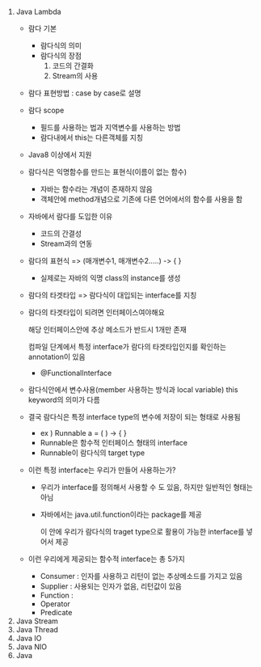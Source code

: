 1. Java Lambda
   - 람다 기본 
     - 람다식의 의미
     - 람다식의 장점
       1. 코드의 간결화
       2. Stream의 사용
   - 람다 표현방법 : case by case로 설명
   - 람다 scope 
     - 필드를 사용하는 법과 지역변수를 사용하는 방법
     - 람다내에서 this는 다른객체를 지칭
   
   - Java8 이상에서 지원
   
   - 람다식은 익명함수를 만드는 표현식(이름이 없는 함수)
   
     - 자바는 함수라는 개념이 존재하지 않음
     - 객체안에 method개념으로 기존에 다른 언어에서의 함수를 사용을 함
   
   - 자바에서 람다를 도입한 이유
   
     - 코드의 간결성
     - Stream과의 연동
   
   - 람다의 표현식 => (매개변수1, 매개변수2.....) -> { }
   
     - 실제로는 자바의 익명 class의 instance를 생성
   
   - 람다의 타겟타입 => 람다식이 대입되는 interface를 지칭
   
   - 람다의 타겟타입이 되려면 인터페이스여야해요
   
     해당 인터페이스안에 추상 메소드가 반드시 1개만 존재
   
     컴파일 단계에서 특정 interface가 람다의 타겟타입인지를 확인하는 annotation이 있음
   
     - @FunctionalInterface
   
   - 람다식안에서 변수사용(member 사용하는 방식과 local variable) this keyword의 의미가 다름
   
   - 결국 람다식은 특정 interface type의 변수에 저장이 되는 형태로 사용됨
   
     - ex ) Runnable a = ( ) -> { }
     - Runnable은 함수적 인터페이스 형태의 interface
     - Runnable이 람다식의 target type
   
   - 이런 특정 interface는 우리가 만들어 사용하는가?
   
     - 우리가 interface를 정의해서 사용할 수 도 있음, 하지만 일반적인 형태는 아님
   
     - 자바에서는 java.util.function이라는 package를 제공
   
       이 안에 우리가 람다식의 traget type으로 활용이 가능한 interface를 넣어서 제공
   
   - 이런 우리에게 제공되는 함수적 interface는 총 5가지
   
     - Consumer : 인자를 사용하고 리턴이 없는 추상메소드를 가지고 있음
     - Supplier : 사용되는 인자가 없음, 리턴값이 있음
     - Function :
     - Operator
     - Predicate
2. Java Stream
3. Java Thread
4. Java IO
5. Java NIO
6. Java